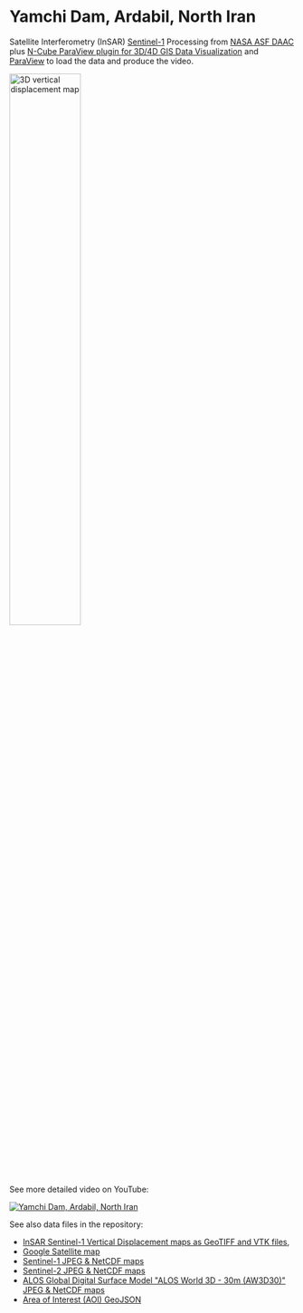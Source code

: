 # Yamchi Dam, Ardabil, North Iran

Satellite Interferometry (InSAR) [Sentinel-1](https://sentinel.esa.int/web/sentinel/missions/sentinel-1) Processing from [NASA ASF DAAC](https://earthdata.nasa.gov/eosdis/daacs/asf) plus [N-Cube ParaView plugin for 3D/4D GIS Data Visualization](https://github.com/mobigroup/ParaView-plugins) and [ParaView](https://www.paraview.org) to load the data and produce the video. 

<img alt="3D vertical displacement map" src="vertical_displacement/vertical_displacement.gif" width="50%">

See more detailed video on YouTube:

[![Yamchi Dam, Ardabil, North Iran](https://img.youtube.com/vi/QFw73FjRo5k/0.jpg)](https://www.youtube.com/watch?v=QFw73FjRo5k)

See also data files in the repository:

* [InSAR Sentinel-1 Vertical Displacement maps as GeoTIFF and VTK files](InSAR),
* [Google Satellite map](GoogleSatellite)
* [Sentinel-1 JPEG & NetCDF maps](Sentinel1)
* [Sentinel-2 JPEG & NetCDF maps](Sentinel2)
* [ALOS Global Digital Surface Model "ALOS World 3D - 30m (AW3D30)" JPEG & NetCDF maps](DEM)
* [Area of Interest (AOI) GeoJSON](AOI)
